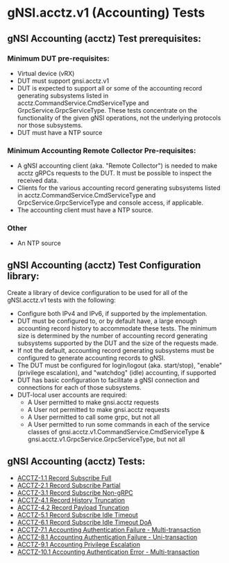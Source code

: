 # gNSI.acctz.v1 (Accounting) Tests

## gNSI Accounting (acctz) Test prerequisites:

### Minimum DUT pre-requisites:

- Virtual device (vRX)
- DUT must support gnsi.acctz.v1
- DUT is expected to support all or some of the accounting record generating subsystems listed in acctz.CommandService.CmdServiceType and GrpcService.GrpcServiceType.  These tests concentrate on the functionality of the given gNSI operations, not the underlying protocols nor those subsystems.
- DUT must have a NTP source

### Minimum Accounting Remote Collector Pre-requisites:
- A gNSI accounting client (aka. "Remote Collector") is needed to make acctz gRPCs requests to the DUT.  It must be possible to inspect the received data.
- Clients for the various accounting record generating subsystems listed in acctz.CommandService.CmdServiceType and GrpcService.GrpcServiceType and console access, if applicable.
- The accounting client must have a NTP source.

### Other
- An NTP source

## gNSI Accounting (acctz) Test Configuration library:

Create a library of device configuration to be used for all of the gNSI.acctz.v1 tests with the following:

- Configure both IPv4 and IPv6, if supported by the implementation.
- DUT must be configured to, or by default have, a large enough accounting record history to accommodate these tests.  The minimum size is determined by the number of accounting record generating subsystems supported by the DUT and the size of the requests made.
- If not the default, accounting record generating subsystems must be configured to generate accounting records to gNSI.
- The DUT must be configured for login/logout (aka. start/stop), "enable" (privilege escalation), and "watchdog" (idle) accounting, if supported
- DUT has basic configuration to facilitate a gNSI connection and connections for each of those subsystems.
- DUT-local user accounts are required:
	- A User permitted to make gnsi.acctz requests
	- A User not permitted to make gnsi.acctz requests
	- A User permitted to call some grpc, but not all
	- A User permitted to run some commands in each of the service classes of gnsi.acctz.v1.CommandService.CmdServiceType & gnsi.acctz.v1.GrpcService.GrpcServiceType, but not all

## gNSI Accounting (acctz) Tests:
- [ACCTZ-1.1 Record Subscribe Full](RecordSubscribeFull)
- [ACCTZ-2.1 Record Subscribe Partial](tests/record_subscribe_partial)
- [ACCTZ-3.1 Record Subscribe Non-gRPC](RecordSubscribeNongrpc)
- [ACCTZ-4.1 Record History Truncation](tests/record_history_truncation)
- [ACCTZ-4.2 Record Payload Truncation](tests/record_payload_truncation)
- [ACCTZ-5.1 Record Subscribe Idle Timeout](RecordSubscribeIdleTimeout/)
- [ACCTZ-6.1 Record Subscribe Idle Timeout DoA](RecordSubscribeIdleTimeoutDoA/)
- [ACCTZ-7.1 Accounting Authentication Failure - Multi-transaction](AccountingAuthenFailMulti/)
- [ACCTZ-8.1 Accounting Authentication Failure - Uni-transaction](AccountingAuthenFailUni/)
- [ACCTZ-9.1 Accounting Privilege Escalation](AccountingPrivEscalation/)
- [ACCTZ-10.1 Accounting Authentication Error - Multi-transaction](AccountingAuthenErrorMulti/)
